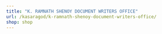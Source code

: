 ```yaml
---
title: "K. RAMNATH SHENOY DOCUMENT WRITERS OFFICE"
url: /kasaragod/k-ramnath-shenoy-document-writers-office/
shop: shop
---
```

